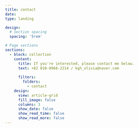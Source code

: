 ```yaml
---
title: contact
date: 
type: landing

design:
  # Section spacing
  spacing: '5rem'

# Page sections
sections:
  - block: collection
    content:
      title: If you're interested, please contact me below.
      text: +82 010-8968-2214 / kgh_olivia@naver.com
      
      filters:
        folders:
          - contact
    design:
      view: article-grid
      fill_image: false
      columns: 3
      show_date: false
      show_read_time: false
      show_read_more: false
---
```

